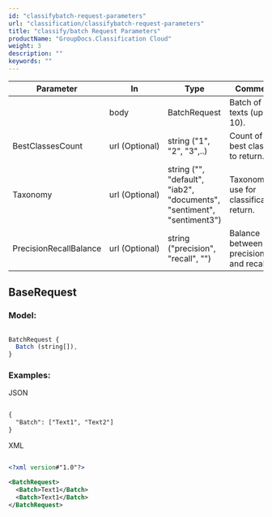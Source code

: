 ```yaml
---
id: "classifybatch-request-parameters"
url: "classification/classifybatch-request-parameters"
title: "classify/batch Request Parameters"
productName: "GroupDocs.Classification Cloud"
weight: 3
description: ""
keywords: ""
---
```


|Parameter|In|Type|Comment
|---|---|---|---
| |body|BatchRequest|Batch of texts (up to 10).
|BestClassesCount|url (Optional)|string ("1", "2", "3",..)|Count of the best classes to return.
|Taxonomy|url (Optional)|string ("", "default", "iab2", "documents", "sentiment", "sentiment3")|Taxonomy to use for classification return.
|PrecisionRecallBalance|url (Optional)|string ("precision", "recall", "") |Balance between precision and recall.


## BaseRequest ##

### Model: ###

```javascript 

BatchRequest {
  Batch (string[]),
}

 ```

### Examples: ###


JSON

```html 

{
  "Batch": ["Text1", "Text2"]
}

 ```

XML

```xml 

<?xml version#"1.0"?>

<BatchRequest>
  <Batch>Text1</Batch>
  <Batch>Text1</Batch>
</BatchRequest>

 ```
